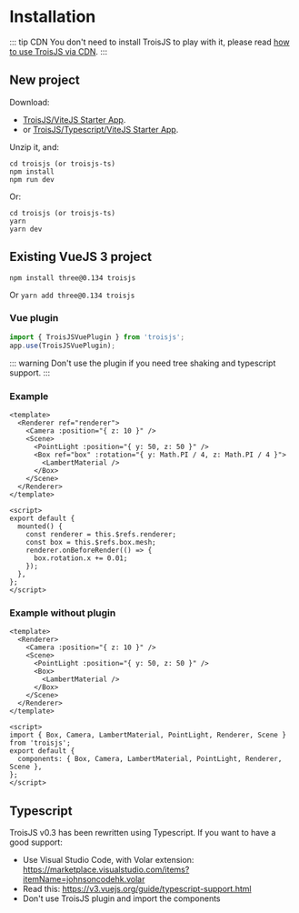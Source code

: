 # Installation

::: tip CDN
You don't need to install TroisJS to play with it, please read [how to use TroisJS via CDN](cdn).
:::

## New project

Download:
- [TroisJS/ViteJS Starter App](https://raw.githubusercontent.com/troisjs/troisjs.github.io/HEAD/src/public/assets/troisjs.zip).
- or [TroisJS/Typescript/ViteJS Starter App](https://raw.githubusercontent.com/troisjs/troisjs.github.io/HEAD/src/public/assets/troisjs-ts.zip).

Unzip it, and:

```
cd troisjs (or troisjs-ts)
npm install
npm run dev
```

Or:

```
cd troisjs (or troisjs-ts)
yarn
yarn dev
```

## Existing VueJS 3 project

`npm install three@0.134 troisjs`

Or `yarn add three@0.134 troisjs`

### Vue plugin

```js
import { TroisJSVuePlugin } from 'troisjs';
app.use(TroisJSVuePlugin);
```

::: warning
Don't use the plugin if you need tree shaking and typescript support.
:::

### Example

```vue
<template>
  <Renderer ref="renderer">
    <Camera :position="{ z: 10 }" />
    <Scene>
      <PointLight :position="{ y: 50, z: 50 }" />
      <Box ref="box" :rotation="{ y: Math.PI / 4, z: Math.PI / 4 }">
        <LambertMaterial />
      </Box>
    </Scene>
  </Renderer>
</template>

<script>
export default {
  mounted() {
    const renderer = this.$refs.renderer;
    const box = this.$refs.box.mesh;
    renderer.onBeforeRender(() => {
      box.rotation.x += 0.01;
    });
  },
};
</script>
```

### Example without plugin

```vue
<template>
  <Renderer>
    <Camera :position="{ z: 10 }" />
    <Scene>
      <PointLight :position="{ y: 50, z: 50 }" />
      <Box>
        <LambertMaterial />
      </Box>
    </Scene>
  </Renderer>
</template>

<script>
import { Box, Camera, LambertMaterial, PointLight, Renderer, Scene } from 'troisjs';
export default {
  components: { Box, Camera, LambertMaterial, PointLight, Renderer, Scene },
};
</script>
```

## Typescript

TroisJS v0.3 has been rewritten using Typescript. If you want to have a good support:

- Use Visual Studio Code, with Volar extension: https://marketplace.visualstudio.com/items?itemName=johnsoncodehk.volar
- Read this: https://v3.vuejs.org/guide/typescript-support.html
- Don't use TroisJS plugin and import the components
